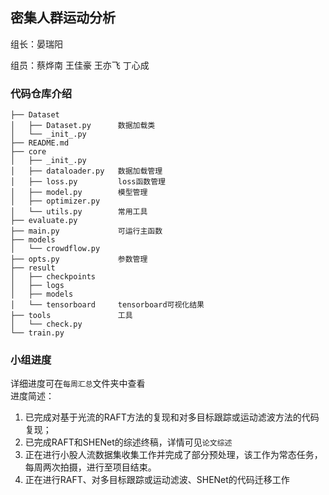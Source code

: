 ## 密集人群运动分析

组长：晏瑞阳

组员：蔡烨南 王佳豪 王亦飞 丁心成

### 代码仓库介绍
```
├── Dataset
│   ├── Dataset.py      数据加载类
│   └── _init_.py
├── README.md
├── core
│   ├── _init_.py
│   ├── dataloader.py   数据加载管理
│   ├── loss.py         loss函数管理
│   ├── model.py        模型管理
│   ├── optimizer.py
│   └── utils.py        常用工具
├── evaluate.py
├── main.py             可运行主函数
├── models
│   └── crowdflow.py
├── opts.py             参数管理
├── result
│   ├── checkpoints
│   ├── logs
│   ├── models
│   └── tensorboard     tensorboard可视化结果
├── tools               工具
│   └── check.py        
└── train.py
```
### 小组进度
详细进度可在`每周汇总`文件夹中查看  
进度简述：
1. 已完成对基于光流的RAFT方法的复现和对多目标跟踪或运动滤波方法的代码复现；
2. 已完成RAFT和SHENet的综述终稿，详情可见`论文综述`
3. 正在进行小股人流数据集收集工作并完成了部分预处理，该工作为常态任务，每周两次拍摄，进行至项目结束。
4. 正在进行RAFT、对多目标跟踪或运动滤波、SHENet的代码迁移工作

